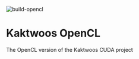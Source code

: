 ![build-opencl](https://github.com/minecrafthome/kaktwoos-cl/workflows/build-opencl/badge.svg?event=check_run)

# Kaktwoos OpenCL

The OpenCL version of the Kaktwoos CUDA project
